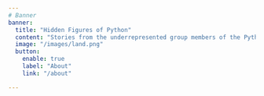 ```yaml
---
# Banner
banner:
  title: "Hidden Figures of Python"
  content: "Stories from the underrepresented group members of the Python community."
  image: "/images/land.png"
  button:
    enable: true
    label: "About"
    link: "/about"

---
```

